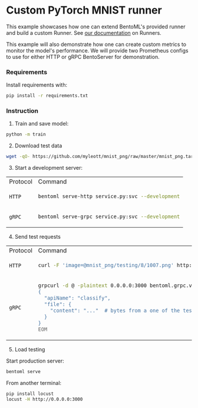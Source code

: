 # Custom PyTorch MNIST runner

This example showcases how one can extend BentoML's provided runner and build a custom Runner. See [our documentation][#custom-runner] on Runners.

This example will also demonstrate how one can create custom metrics to monitor the model's performance.
We will provide two Prometheus configs to use for either HTTP or gRPC BentoServer for demonstration.

### Requirements

Install requirements with:

```bash
pip install -r requirements.txt
```

### Instruction

1. Train and save model:

```bash
python -m train
```

2. Download test data

```bash
wget -qO- https://github.com/myleott/mnist_png/raw/master/mnist_png.tar.gz | tar xz
```

3. Start a development server:

<table>
<tr>
<td> Protocol </td> <td> Command </td>
</tr>
<tr>
<td> <code>HTTP</code> </td>
<td>

```bash
bentoml serve-http service.py:svc --development
```

</td>
</tr>
<tr>
<td> <code>gRPC</code> </td>
<td>

```bash
bentoml serve-grpc service.py:svc --development
```

</td>
</tr>
</table>

4. Send test requests

<table>
<tr>
<td> Protocol </td> <td> Command </td>
</tr>
<tr>
<td> <code>HTTP</code> </td>
<td>

```bash
curl -F 'image=@mnist_png/testing/8/1007.png' http://127.0.0.1:3000/predict
```

</td>
</tr>
<tr>
<td> <code>gRPC</code> </td>
<td>

```bash
grpcurl -d @ -plaintext 0.0.0.0:3000 bentoml.grpc.v1.BentoService/Call <<EOM
{
  "apiName": "classify",
  "file": {
    "content": "..."  # bytes from a one of the testdata.
  }
}
EOM
```
</table>

5. Load testing

Start production server:

```bash
bentoml serve
```

From another terminal:

```bash
pip install locust
locust -H http://0.0.0.0:3000
```

[#custom-runner]: https://docs.bentoml.com/en/latest/concepts/runner.html#custom-runner
